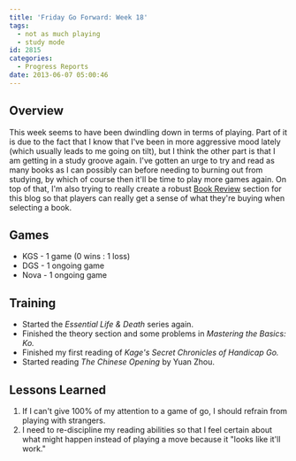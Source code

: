 ```yaml
---
title: 'Friday Go Forward: Week 18'
tags:
  - not as much playing
  - study mode
id: 2815
categories:
  - Progress Reports
date: 2013-06-07 05:00:46
---
```


## Overview

This week seems to have been dwindling down in terms of playing. Part of it is due to the fact that I know that I've been in more aggressive mood lately (which usually leads to me going on tilt), but I think the other part is that I am getting in a study groove again. I've gotten an urge to try and read as many books as I can possibly can before needing to burning out from studying, by which of course then it'll be time to play more games again. On top of that, I'm also trying to really create a robust [Book Review](http://www.bengozen.com/reviews/books/ "Books") section for this blog so that players can really get a sense of what they're buying when selecting a book.

## Games

*   <span style="line-height: 13px;">KGS - 1 game (0 wins : 1 loss)</span>
*   DGS - 1 ongoing game
*   Nova - 1 ongoing game

## Training

*   <span style="line-height: 13px;">Started the _Essential Life &amp; Death_ series again.</span>
*   Finished the theory section and some problems in _Mastering the Basics: Ko._
*   Finished my first reading of _Kage's Secret Chronicles of Handicap Go._
*   Started reading _The Chinese Opening_ by Yuan Zhou.

## Lessons Learned

1.  If I can't give 100% of my attention to a game of go, I should refrain from playing with strangers.
2.  I need to re-discipline my reading abilities so that I feel certain about what might happen instead of playing a move because it "looks like it'll work."
